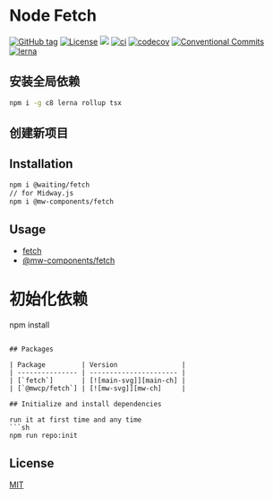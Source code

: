 # Node Fetch


[![GitHub tag](https://img.shields.io/github/tag/waitingsong/fetch.svg)]()
[![License](https://img.shields.io/badge/license-MIT-blue.svg)](https://opensource.org/licenses/MIT)
[![](https://img.shields.io/badge/lang-TypeScript-blue.svg)]()
[![ci](https://github.com/waitingsong/fetch/workflows/ci/badge.svg)](https://github.com/waitingsong/fetch/actions?query=workflow%3A%22ci%22)
[![codecov](https://codecov.io/gh/waitingsong/fetch/branch/main/graph/badge.svg?token=v1yioFcT20)](https://codecov.io/gh/waitingsong/fetch)
[![Conventional Commits](https://img.shields.io/badge/Conventional%20Commits-1.0.0-yellow.svg)](https://conventionalcommits.org)
[![lerna](https://img.shields.io/badge/maintained%20with-lerna-cc00ff.svg)](https://lernajs.io/)



## 安装全局依赖
```sh
npm i -g c8 lerna rollup tsx
```

## 创建新项目

## Installation
```sh
npm i @waiting/fetch
// for Midway.js
npm i @mw-components/fetch
```


## Usage
- [fetch](https://github.com/waitingsong/fetch/tree/main/packages/fetch/test)
- [@mw-components/fetch](https://github.com/waitingsong/fetch/tree/main/packages/midway-component-fetch/test)


# 初始化依赖
npm install
```

## Packages

| Package         | Version                |
| --------------- | ---------------------- |
| [`fetch`]       | [![main-svg]][main-ch] |
| [`@mwcp/fetch`] | [![mw-svg]][mw-ch]     |

## Initialize and install dependencies

run it at first time and any time
```sh
npm run repo:init
```


## License
[MIT](LICENSE)


<br>

[`fetch`]: https://github.com/waitingsong/fetch/tree/main/packages/fetch
[main-svg]: https://img.shields.io/npm/v/@waiting/fetch.svg?maxAge=7200
[main-ch]: https://github.com/waitingsong/fetch/tree/main/packages/fetch/CHANGELOG.md

[`@mwcp/fetch`]: https://github.com/waitingsong/fetch/tree/main/packages/midway-component-fetch
[mw-svg]: https://img.shields.io/npm/v/@mwcp/fetch.svg?maxAge=7200
[mw-ch]: https://github.com/waitingsong/kmore/tree/main/packages/midway-component-fetch/CHANGELOG.md



